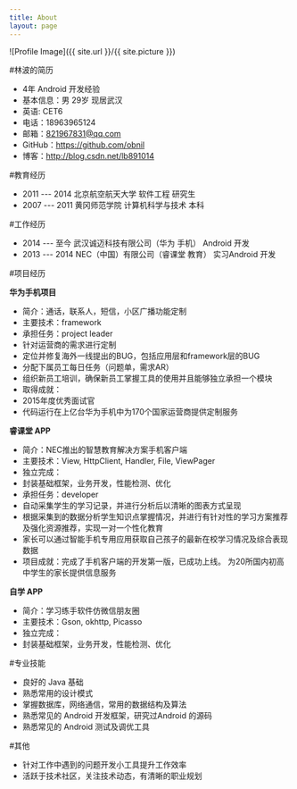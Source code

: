 ```yaml
---
title: About
layout: page
---
```

![Profile Image]({{ site.url }}/{{ site.picture }})

#林波的简历

- 4年 Android 开发经验
- 基本信息：男 29岁 现居武汉
- 英语: CET6
- 电话：18963965124
- 邮箱：821967831@qq.com
- GitHub：https://github.com/obnil 
- 博客：http://blog.csdn.net/lb891014

#教育经历

-  2011 --- 2014  北京航空航天大学 软件工程 研究生
-  2007 --- 2011  黄冈师范学院 计算机科学与技术 本科

#工作经历 

- 2014 --- 至今 武汉诚迈科技有限公司（华为 手机）  Android 开发
- 2013 --- 2014  NEC（中国）有限公司（睿课堂 教育）  实习Android 开发

#项目经历

**华为手机项目**

- 简介：通话，联系人，短信，小区广播功能定制
- 主要技术：framework
- 承担任务：project leader
 - 针对运营商的需求进行定制
 - 定位并修复海外一线提出的BUG，包括应用层和framework层的BUG
 - 分配下属员工每日任务（问题单，需求AR）
 - 组织新员工培训，确保新员工掌握工具的使用并且能够独立承担一个模块
- 取得成就：
 - 2015年度优秀面试官
 - 代码运行在上亿台华为手机中为170个国家运营商提供定制服务 

**睿课堂 APP**

- 简介：NEC推出的智慧教育解决方案手机客户端
- 主要技术：View, HttpClient, Handler, File, ViewPager
- 独立完成：
 - 封装基础框架，业务开发，性能检测、优化
- 承担任务：developer
 - 自动采集学生的学习记录，并进行分析后以清晰的图表方式呈现
 - 根据采集到的数据分析学生知识点掌握情况，并进行有针对性的学习方案推荐及强化资源推荐，实现一对一个性化教育
 - 家长可以通过智能手机专用应用获取自己孩子的最新在校学习情况及综合表现数据
- 项目成就：完成了手机客户端的开发第一版，已成功上线。
为20所国内初高中学生的家长提供信息服务 

**自学 APP**

- 简介：学习练手软件仿微信朋友圈
- 主要技术：Gson, okhttp, Picasso
- 独立完成：
 - 封装基础框架，业务开发，性能检测、优化


#专业技能

- 良好的 Java 基础
- 熟悉常用的设计模式
- 掌握数据库，网络通信，常用的数据结构及算法
- 熟悉常见的 Android 开发框架，研究过Android 的源码
- 熟悉常见的 Android 测试及调优工具

#其他

- 针对工作中遇到的问题开发小工具提升工作效率
- 活跃于技术社区，关注技术动态，有清晰的职业规划
